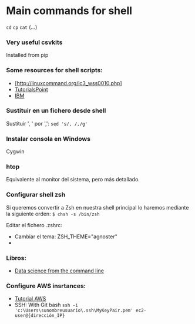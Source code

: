 # Main commands for shell

`cd`
`cp`
`cat`
(...)

### Very useful csvkits
Installed from pip

### Some resources for shell scripts:
* [http://linuxcommand.org/lc3_wss0010.php]
* [TutorialsPoint](https://www.tutorialspoint.com/awk/awk_workflow.htm)
* [IBM](https://www.ibm.com/developerworks/library/l-awk1/index.html)

### Sustituir en un fichero desde shell
Sustituir ', ' por ',':
`sed 's/, /,/g'`

### Instalar consola en Windows
Cygwin

### htop
Equivalente al monitor del sistema, pero más detallado.

### Configurar shell zsh
Si queremos convertir a Zsh en nuestra shell principal lo haremos mediante la siguiente orden:
`$ chsh -s /bin/zsh`

Editar el fichero .zshrc:
* Cambiar el tema:
  ZSH_THEME="agnoster"
*

### Libros:
* [Data science from the command line](https://www.datascienceatthecommandline.com/)

### Configure AWS insrtances:
* [Tutorial AWS](https://aws.amazon.com/es/getting-started/tutorials/launch-a-virtual-machine/?sc_channel=em&sc_campaign=global_F90D_DF_F7D_E1_GetStarted_2017.F90D_F7D_E1_GetStarted_2017&sc_publisher=aws&sc_medium=em_50315&sc_content=f90d_f90d_ot&sc_country=ES&sc_geo=&sc_category=mult&sc_outcome=f90d&trk=em_50315&mkt_tok=eyJpIjoiTTJGaVlXVXdORFE0TTJKaiIsInQiOiJkVlM1d2M1QnJyd2EzRTQzK2c0WXBKQnYzZlliU2tmZUlpZEZcL0VBV0Q3dFgxYXVuZVNkYTRJeWpIUFRVUHE0UUZpVEVlQzBWV3MzYjVDNktidStyeVZUb25iZU0wb1ppMkJubUgrN0tOeFFSd09TR0pNVFlZWkU4cEw1UFdmZG8ifQ%3D%3D)
* SSH: With Git bash `ssh -i 'c:\Users\sunombreusuario\.ssh\MyKeyPair.pem' ec2-user@{dirección_IP} `
